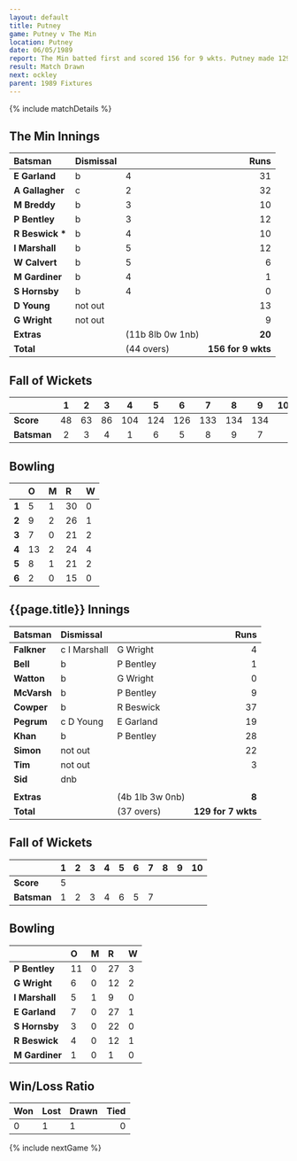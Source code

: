 ```yaml
---
layout: default
title: Putney
game: Putney v The Min
location: Putney
date: 06/05/1989
report: The Min batted first and scored 156 for 9 wkts. Putney made 129 for 7 wkts when time ran out
result: Match Drawn
next: ockley
parent: 1989 Fixtures
---
```


{% include matchDetails %}

## The Min Innings

| Batsman | Dismissal |  | Runs |
|:---|:---|---|---:|
| **E Garland** | b | 4 | 31 |
| **A Gallagher** | c | 2 | 32 |
| **M Breddy** | b | 3 | 10 |
| **P Bentley** | b | 3 | 12 |
| **R Beswick &#42;** | b | 4 | 10 |
| **I Marshall** | b | 5 | 12 |
| **W Calvert** | b | 5 | 6 |
| **M Gardiner** | b | 4 | 1 |
| **S Hornsby** | b | 4| 0 |
| **D Young** | not out |  | 13 |
| **G Wright** | not out |  | 9 |
| **Extras** | | (11b 8lb 0w 1nb) | **20** |
| **Total** | | (44 overs) | **156 for 9 wkts** |

## Fall of Wickets

| | 1 | 2 | 3 | 4 | 5 | 6 | 7 | 8 | 9 | 10 |
|---|:---:|:---:|:---:|:---:|:---:|:---:|:---:|:---:|:---:|:---:|
| **Score** | 48 | 63 | 86 | 104 | 124 | 126 | 133 | 134 | 134 |  |
| **Batsman** | 2 | 3 | 4 | 1 | 6 | 5 | 8 | 9 | 7 |  |

## Bowling

| | O | M | R | W |
|---|:---|:---|:---|:---|
| **1** | 5 | 1 | 30 | 0 |
| **2** | 9 | 2 | 26 | 1 |
| **3** | 7 | 0 | 21 | 2 |
| **4** | 13 | 2 | 24 | 4 |
| **5** | 8 | 1 | 21 | 2 |
| **6** | 2 | 0 | 15 | 0 |

## {{page.title}} Innings

| Batsman | Dismissal |  | Runs |
|:---|:---|---|---:|
| **Falkner** | c I Marshall | G Wright | 4 |
| **Bell** | b | P Bentley | 1 |
| **Watton** | b | G Wright | 0 |
| **McVarsh** | b | P Bentley | 9 |
| **Cowper** | b | R Beswick | 37 |
| **Pegrum** | c D Young | E Garland | 19 |
| **Khan** | b | P Bentley | 28 |
| **Simon** | not out |  | 22 |
| **Tim** | not out |  | 3 |
| **Sid** | dnb |  |  |
|  |  |  |  |
| **Extras** | | (4b 1lb 3w 0nb) | **8** |
| **Total** | | (37 overs) | **129 for 7 wkts** |

## Fall of Wickets

| | 1 | 2 | 3 | 4 | 5 | 6 | 7 | 8 | 9 | 10 |
|---|:---:|:---:|:---:|:---:|:---:|:---:|:---:|:---:|:---:|:---:|
| **Score** | 5 |  |  |  |  |  |  |  |  |  |
| **Batsman** | 1 | 2 | 3 | 4 | 6 | 5 | 7 |  |  |  |

## Bowling

| | O | M | R | W |
|---|:---|:---|:---|:---|
| **P Bentley** | 11 | 0 | 27 | 3 |
| **G Wright** | 6 | 0 | 12 | 2 |
| **I Marshall** | 5 | 1 | 9 | 0 |
| **E Garland** | 7 | 0 | 27 | 1 |
| **S Hornsby** | 3 | 0 | 22 | 0 |
| **R Beswick** | 4 | 0 | 12 | 1 |
| **M Gardiner** | 1 | 0 | 1 | 0 |

## Win/Loss Ratio

| Won | Lost | Drawn | Tied |
|:---|:---|:---|---:|
| 0 | 1 | 1 | 0 |

{% include nextGame %}